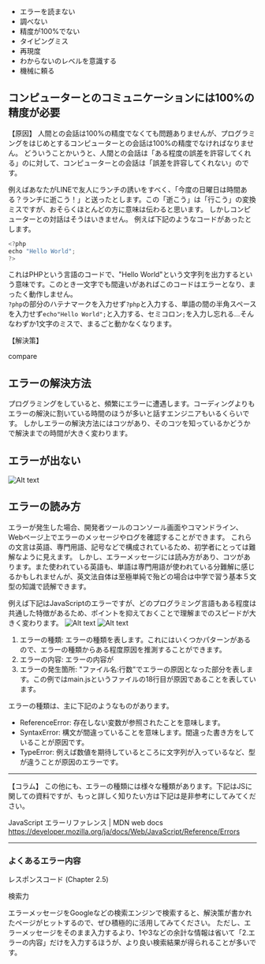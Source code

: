 - エラーを読まない
- 調べない
- 精度が100%でない
- タイピングミス
- 再現度
- わからないのレベルを意識する
- 機械に頼る

## コンピューターとのコミュニケーションには100%の精度が必要

【原因】
人間との会話は100%の精度でなくても問題ありませんが、プログラミングをはじめとするコンピューターとの会話は100%の精度でなければなりません。
どういうことかいうと、人間との会話は「ある程度の誤差を許容してくれる」のに対して、コンピューターとの会話は「誤差を許容してくれない」のです。

例えばあなたがLINEで友人にランチの誘いをすべく、「今度の日曜日は時間ある？ランチに逝こう！」と送ったとします。この「逝こう」は「行こう」の変換ミスですが、おそらくほとんどの方に意味は伝わると思います。
しかしコンピューターとの対話はそうはいきません。
例えば下記のようなコードがあったとします。
    
```js
<?php
echo "Hello World";
?>
```

これはPHPという言語のコードで、"Hello World"という文字列を出力するという意味です。このとき一文字でも間違いがあればこのコードはエラーとなり、まったく動作しません。  
`?php`の部分のハテナマークを入力せず`?php`と入力する、単語の間の半角スペースを入力せず`echo"Hello World";`と入力する、セミコロン`;`を入力し忘れる...そんなわずか1文字のミスで、まるごと動かなくなります。

【解決策】

compare

## エラーの解決方法
プログラミングをしていると、頻繁にエラーに遭遇します。コーディングよりもエラーの解決に割いている時間のほうが多いと話すエンジニアもいるくらいです。
しかしエラーの解決方法にはコツがあり、そのコツを知っているかどうかで解決までの時間が大きく変わります。


## エラーが出ない


![Alt text](<../Chapter 1.プログラミングの学び方/images/error-flow.png>)

## エラーの読み方

エラーが発生した場合、開発者ツールのコンソール画面やコマンドライン、Webページ上でエラーのメッセージやログを確認することができます。
これらの文言は英語、専門用語、記号などで構成されているため、初学者にとっては難解なように見えます。
しかし、エラーメッセージには読み方があり、コツがあります。また使われている英語も、単語は専門用語が使われている分難解に感じるかもしれませんが、英文法自体は至極単純で殆どの場合は中学で習う基本５文型の知識で読解できます。

例えば下記はJavaScriptのエラーですが、どのプログラミング言語もある程度は共通した特徴があるため、ポイントを抑えておくことで理解までのスピードが大きく変わります。
![Alt text](<../Chapter 1.プログラミングの学び方/images/error-1.png>)
![Alt text](<../Chapter 1.プログラミングの学び方/images/error-2.png>)

1. エラーの種類: エラーの種類を表します。これにはいくつかパターンがあるので、エラーの種類からある程度原因を推測することができます。
2. エラーの内容: エラーの内容が
3. エラーの発生箇所: "ファイル名:行数"でエラーの原因となった部分を表します。この例ではmain.jsというファイルの18行目が原因であることを表しています。

エラーの種類は、主に下記のようなものがあります。
- ReferenceError: 存在しない変数が参照されたことを意味します。
- SyntaxError: 構文が間違っていることを意味します。間違った書き方をしていることが原因です。
- TypeError: 例えば数値を期待しているところに文字列が入っているなど、型が違うことが原因のエラーです。

---

【コラム】
この他にも、エラーの種類には様々な種類があります。下記はJSに関しての資料ですが、もっと詳しく知りたい方は下記は是非参考にしてみてください。

JavaScript エラーリファレンス | MDN web docs
https://developer.mozilla.org/ja/docs/Web/JavaScript/Reference/Errors

---

### よくあるエラー内容



レスポンスコード (Chapter 2.5)


検索力

エラーメッセージをGoogleなどの検索エンジンで検索すると、解決策が書かれたページがヒットするので、ぜひ積極的に活用してみてください。
ただし、エラーメッセージをそのまま入力するより、1や3などの余計な情報は省いて「2.エラーの内容」だけを入力するほうが、より良い検索結果が得られることが多いです。